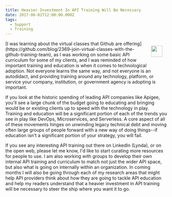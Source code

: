 ```yaml
---
title: Heavier Investment In API Training Will Be Necessary
date: 2017-06-01T12:00:00.000Z
tags:
  - Support
  - Training
---
```


<p><a href="https://github.com/blog/2369-join-virtual-classes-with-the-github-training-team"><img src="https://s3.amazonaws.com/kinlane-productions2/github/github-education-training.jpg" align="right" width="35" style="padding: 15px;" /></a></a></p>[I was learning about the virtual classes that Github are offering](https://github.com/blog/2369-join-virtual-classes-with-the-github-training-team), as I was working on some basic API curriculum for some of my clients, and I was reminded of how important training and education is when it comes to technological adoption. Not everyone learns the same way, and not everyone is an autodidact, and providing training around any technology, platform, or service your company, institution, or government agency is adopting is important.

If you look at the historic spending of leading API companies like Apigee, you'll see a large chunk of the budget going to educating and bringing would be or existing clients up to speed with the technology in play. Training and education will be a significant portion of each of the trends you see in play like DevOps, Microservices, and Serverless. A core aspect of all of these movements hinges on unwinding legacy technical debt and moving often large groups of people forward with a new way of doing things--if education isn't a significant portion of your strategy, you will fail.

If you see any interesting API training out there on LinkedIn (Lynda), or on the open web, please let me know, I'd like to start curating more resources for people to use. I am also working with groups to develop their own internal API training and curriculum to match not just the wider API space, but also what is going on internally within an organization. In coming months I will also be going through each of my research areas that might help API providers think about how they are going to tackle API education and help my readers understand that a heavier investment in API training will be necessary to steer the ship where you want it to go.